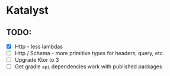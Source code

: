 # Katalyst

## TODO:
 - [x] Http - less lambdas
 - [ ] Http / Schema - more primitive types for headers, query, etc.
 - [ ] Upgrade Ktor to 3
 - [ ] Get gradle `api` dependencies work with published packages
